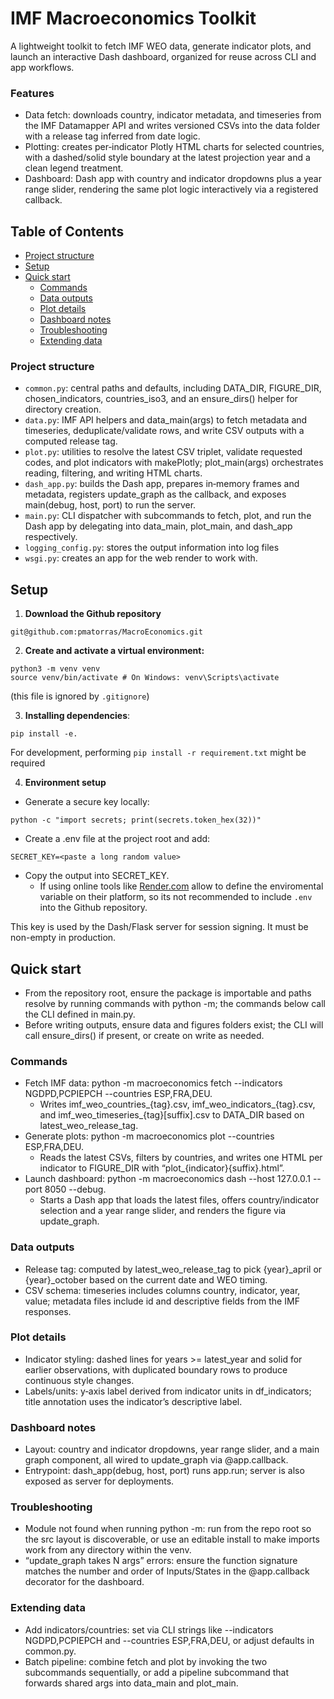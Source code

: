 # IMF Macroeconomics Toolkit

A lightweight toolkit to fetch IMF WEO data, generate indicator plots, and launch an interactive Dash dashboard, organized for reuse across CLI and app workflows.

### Features 

- Data fetch: downloads country, indicator metadata, and timeseries from the IMF Datamapper API and writes versioned CSVs into the data folder with a release tag inferred from date logic.
- Plotting: creates per‑indicator Plotly HTML charts for selected countries, with a dashed/solid style boundary at the latest projection year and a clean legend treatment.
- Dashboard: Dash app with country and indicator dropdowns plus a year range slider, rendering the same plot logic interactively via a registered callback.

## Table of Contents
- [Project structure](#project-structure)
- [Setup](#setup)
- [Quick start](#quick-start)
    - [Commands](#commands)
    - [Data outputs](#data-outputs)
    - [Plot details](#plot-details)
    - [Dashboard notes](#dashboard-notes)
    - [Troubleshooting](#troubleshooting)
    - [Extending data](#extending-data)

### Project structure

- `common.py`: central paths and defaults, including DATA_DIR, FIGURE_DIR, chosen_indicators, countries_iso3, and an ensure_dirs() helper for directory creation.
- `data.py`: IMF API helpers and data_main(args) to fetch metadata and timeseries, deduplicate/validate rows, and write CSV outputs with a computed release tag.
- `plot.py`: utilities to resolve the latest CSV triplet, validate requested codes, and plot indicators with makePlotly; plot_main(args) orchestrates reading, filtering, and writing HTML charts.
- `dash_app.py`: builds the Dash app, prepares in‑memory frames and metadata, registers update_graph as the callback, and exposes main(debug, host, port) to run the server.
- `main.py`: CLI dispatcher with subcommands to fetch, plot, and run the Dash app by delegating into data_main, plot_main, and dash_app respectively.
- `logging_config.py`: stores the output information into log files
- `wsgi.py`: creates an app for the web render to work with.


## Setup
1. **Download the Github repository**
```
git@github.com:pmatorras/MacroEconomics.git
```
2. **Create and activate a virtual environment:**

```
python3 -m venv venv
source venv/bin/activate # On Windows: venv\Scripts\activate
```
(this file is ignored by `.gitignore`)

3. **Installing dependencies**:
```
pip install -e.
```
For development, performing `pip install -r requirement.txt` might be required

4. **Environment setup**
- Generate a secure key locally:
```
python -c "import secrets; print(secrets.token_hex(32))"
```
- Create a .env file at the project root and add:
```
SECRET_KEY=<paste a long random value>
```

- Copy the output into SECRET_KEY.
    - If using online tools like [Render.com](https://dashboard.render.com/) allow to define the enviromental variable on their platform, so its not recommended to include `.env` into the Github repository.



This key is used by the Dash/Flask server for session signing. It must be non-empty in production.



## Quick start

- From the repository root, ensure the package is importable and paths resolve by running commands with python -m; the commands below call the CLI defined in main.py.
- Before writing outputs, ensure data and figures folders exist; the CLI will call ensure_dirs() if present, or create on write as needed.


### Commands

- Fetch IMF data:
python -m macroeconomics fetch --indicators NGDPD,PCPIEPCH --countries ESP,FRA,DEU.
    - Writes imf_weo_countries_{tag}.csv, imf_weo_indicators_{tag}.csv, and imf_weo_timeseries_{tag}[suffix].csv to DATA_DIR based on latest_weo_release_tag.
- Generate plots:
python -m macroeconomics plot --countries ESP,FRA,DEU.
    - Reads the latest CSVs, filters by countries, and writes one HTML per indicator to FIGURE_DIR with “plot_{indicator}{suffix}.html”.
- Launch dashboard:
python -m macroeconomics dash --host 127.0.0.1 --port 8050 --debug.
    - Starts a Dash app that loads the latest files, offers country/indicator selection and a year range slider, and renders the figure via update_graph.


### Data outputs

- Release tag: computed by latest_weo_release_tag to pick {year}_april or {year}_october based on the current date and WEO timing.
- CSV schema: timeseries includes columns country, indicator, year, value; metadata files include id and descriptive fields from the IMF responses.


### Plot details

- Indicator styling: dashed lines for years >= latest_year and solid for earlier observations, with duplicated boundary rows to produce continuous style changes.
- Labels/units: y‑axis label derived from indicator units in df_indicators; title annotation uses the indicator’s descriptive label.


### Dashboard notes

- Layout: country and indicator dropdowns, year range slider, and a main graph component, all wired to update_graph via @app.callback.
- Entrypoint: dash_app(debug, host, port) runs app.run; server is also exposed as server for deployments.


### Troubleshooting

- Module not found when running python -m: run from the repo root so the src layout is discoverable, or use an editable install to make imports work from any directory within the venv.
- “update_graph takes N args” errors: ensure the function signature matches the number and order of Inputs/States in the @app.callback decorator for the dashboard.


### Extending data

- Add indicators/countries: set via CLI strings like --indicators NGDPD,PCPIEPCH and --countries ESP,FRA,DEU, or adjust defaults in common.py.
- Batch pipeline: combine fetch and plot by invoking the two subcommands sequentially, or add a pipeline subcommand that forwards shared args into data_main and plot_main.